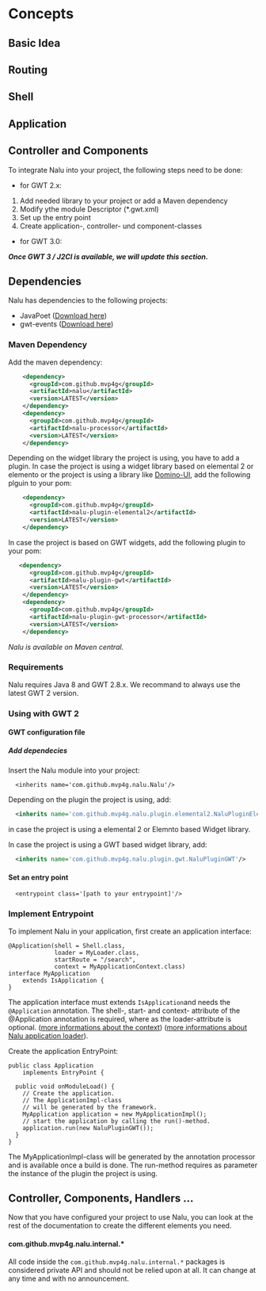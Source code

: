 # Concepts

## Basic Idea

## Routing

## Shell

## Application

## Controller and Components













To integrate Nalu into your project, the following steps need to be done:

* for GWT 2.x:
1. Add needed library to your project or add a Maven dependency
2. Modify ythe module Descriptor (*.gwt.xml)
3. Set up the entry point
4. Create application-, controller- und component-classes

* for GWT 3.0:

***Once GWT 3 / J2Cl is available, we will update this section.***

## Dependencies
Nalu has dependencies to the following projects:
* JavaPoet ([Download here](https://github.com/square/javapoet/releases))
* gwt-events  ([Download here](https://github.com/gwtproject/gwt-events))

### Maven Dependency
Add the maven dependency:
```XML
    <dependency>
      <groupId>com.github.mvp4g</groupId>
      <artifactId>nalu</artifactId>
      <version>LATEST</version>
    </dependency>
    <dependency>
      <groupId>com.github.mvp4g</groupId>
      <artifactId>nalu-processor</artifactId>
      <version>LATEST</version>
    </dependency>
```
Depending on the widget library the project is using, you have to add a plugin.
In case the project is using a widget library based on elemental 2 or elemento or the project is using a library like [Domino-UI](https://github.com/DominoKit/domino-ui), add the following plguin to your pom:
```XML
    <dependency>
      <groupId>com.github.mvp4g</groupId>
      <artifactId>nalu-plugin-elemental2</artifactId>
      <version>LATEST</version>
    </dependency>
```
In case the project is based on GWT widgets, add the following plugin to your pom:
```XML
   <dependency>
      <groupId>com.github.mvp4g</groupId>
      <artifactId>nalu-plugin-gwt</artifactId>
      <version>LATEST</version>
    </dependency>
    <dependency>
      <groupId>com.github.mvp4g</groupId>
      <artifactId>nalu-plugin-gwt-processor</artifactId>
      <version>LATEST</version>
    </dependency>
```

*Nalu is available on Maven central.*

### Requirements
Nalu requires Java 8 and GWT 2.8.x. We recommand to always use the latest GWT 2 version.

### Using with GWT 2
#### GWT configuration file
##### Add dependecies
Insert the Nalu module into your project:
```
  <inherits name='com.github.mvp4g.nalu.Nalu'/>
```
Depending on the plugin the project is using, add:
```XML
  <inherits name='com.github.mvp4g.nalu.plugin.elemental2.NaluPluginElemental2'/>
```
in case the project is using a elemental 2 or Elemnto based Widget library.

In case the project is using a GWT based widget library, add:
```XML
  <inherits name='com.github.mvp4g.nalu.plugin.gwt.NaluPluginGWT'/>
```

#### Set an entry point
```
  <entrypoint class='[path to your entrypoint]'/>
````

### Implement Entrypoint
To implement Nalu in your application, first create an application interface:
```
@Application(shell = Shell.class,
             loader = MyLoader.class,
             startRoute = "/search",
             context = MyApplicationContext.class)
interface MyApplication
    extends IsApplication {
}
```
The application interface must extends ```IsApplication```and needs the ```@Application``` annotation.
The shell-, start- and context- attribute of the @Application annotation is required, where as the loader-attribute is optional.
([more informations about the context](https://github.com/mvp4g/nalu-parent/wiki/04.-Applicaiton-Context))
([more informations about Nalu application loader](https://github.com/mvp4g/nalu-parent/wiki/03.-Application-Loader)).

Create the application EntryPoint:
```
public class Application
    implements EntryPoint {

  public void onModuleLoad() {
    // Create the application.
    // The ApplicationImpl-class
    // will be generated by the framework.
    MyApplication application = new MyApplicationImpl();
    // start the application by calling the run()-method.
    application.run(new NaluPluginGWT());
  }
}
```
The MyApplicationImpl-class will be generated by the annotation processor and is available once a build is done. The run-method requires as parameter the instance of the plugin the project is using.

## Controller, Components, Handlers ...
Now that you have configured your project to use Nalu, you can look at the rest of the documentation to create the different elements you need.

#### com.github.mvp4g.nalu.internal.*
All code inside the ```com.github.mvp4g.nalu.internal.*``` packages is considered private API and should not be relied upon at all. It can change at any time and with no announcement.
